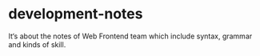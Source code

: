 # development-notes
It‘s about the notes of  Web Frontend team which include syntax, grammar and kinds of skill.
